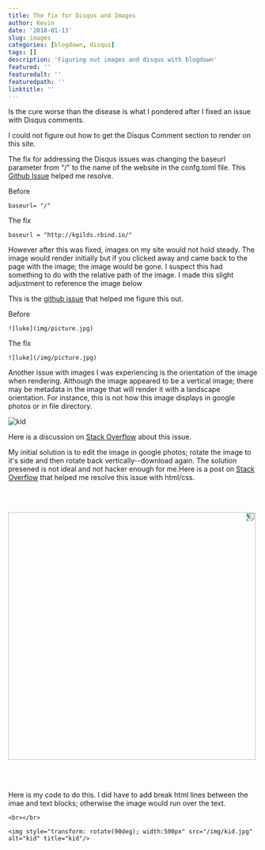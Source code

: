 ```yaml
---
title: The fix for Disqus and Images
author: Kevin
date: '2018-01-13'
slug: images
categories: [blogdown, disqus]
tags: []
description: 'Figuring out images and disqus with blogdown'
featured: ''
featuredalt: ''
featuredpath: ''
linktitle: ''
---
```


Is the cure worse than the disease is what I pondered after I fixed an issue with Disqus comments. 

I could not figure out how to get the Disqus Comment section to render on this site. 

The fix for addressing the Disqus issues was changing the baseurl parameter from "/" to the name of the website in the confg.toml file. This [Github Issue](https://github.com/rstudio/blogdown/issues/52) helped me resolve. 

Before 

```
baseurl= "/"
```

The fix
```
baseurl = "http://kgilds.rbind.io/"
```

However after this was fixed, images on my site would not hold steady. The image would render initially but if you clicked away and came back to the page with the image; the image would be gone. I suspect this had something to do with the relative path of the image. I made this slight adjustment to reference the image below

This is the [github issue](https://github.com/rstudio/blogdown/issues/77) that helped me figure this out. 

Before
```
![luke](img/picture.jpg)
```

The fix

```
![luke](/img/picture.jpg)

```

Another issue with images I was experiencing is the orientation of the image when rendering. Although the image appeared to be a vertical image; there may be metadata in the image that will render it with a landscape orientation. For instance, this is not how this image displays in google photos or in file directory. 





![kid](/img/kid.jpg)

Here is a discussion on 
[Stack Overflow](https://stackoverflow.com/questions/19434073/how-can-i-avoid-that-github-rotates-my-jpg-in-my-readme-md) about this issue. 

My initial solution is to edit the image in google photos; rotate the image to it's side and then rotate back vertically--download again. The solution presened is not ideal and not hacker enough for me.Here is a post on [Stack Overflow](https://stackoverflow.com/questions/46576679/jupyter-notebook-display-image-in-portrait-orientation) that helped me resolve this issue with html/css.





<br></br>




<img style="transform: rotate(90deg); width:500px" src="/img/kid.jpg"/>

<br></br>


Here is my code to do this. I did have to add break html lines between the imae and text blocks; otherwise the image would run over the text. 

```
<br></br>
```

```
<img style="transform: rotate(90deg); width:500px" src="/img/kid.jpg" alt="kid" title="kid"/>

```




